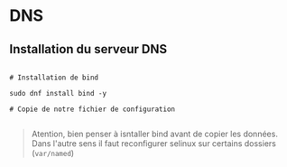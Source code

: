 # DNS

## Installation du serveur DNS

```shell

# Installation de bind 

sudo dnf install bind -y

# Copie de notre fichier de configuration


```

> Atention, bien penser à isntaller bind avant de copier les données. Dans l'autre sens il faut reconfigurer selinux sur certains dossiers (`var/named`)
